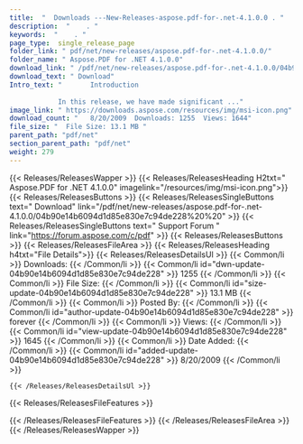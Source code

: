 ```yaml
---
title:  "  Downloads ---New-Releases-aspose.pdf-for-.net-4.1.0.0 . " 
description:  "    . " 
keywords:  "    . " 
page_type:  single_release_page
folder_link: " pdf/net/new-releases/aspose.pdf-for-.net-4.1.0.0/"
folder_name: " Aspose.PDF for .NET 4.1.0.0"
download_link: " /pdf/net/new-releases/aspose.pdf-for-.net-4.1.0.0/04b90e14b6094d1d85e830e7c94de228"
download_text: " Download"
Intro_text: " 		Introduction
        
            In this release, we have made significant ..."
image_link: " https://downloads.aspose.com/resources/img/msi-icon.png"
download_count: "   8/20/2009  Downloads: 1255  Views: 1644"
file_size: "  File Size: 13.1 MB "
parent_path: "pdf/net"
section_parent_path: "pdf/net"
weight: 279 
---
```


{{< Releases/ReleasesWapper >}}
  {{< Releases/ReleasesHeading H2txt=" Aspose.PDF for .NET 4.1.0.0" imagelink="/resources/img/msi-icon.png">}}
  {{< Releases/ReleasesButtons >}}
    {{< Releases/ReleasesSingleButtons text=" Download" link="/pdf/net/new-releases/aspose.pdf-for-.net-4.1.0.0/04b90e14b6094d1d85e830e7c94de228%20%20" >}}
    {{< Releases/ReleasesSingleButtons text=" Support Forum " link="https://forum.aspose.com/c/pdf" >}}
  {{< Releases/ReleasesButtons >}}
  {{< Releases/ReleasesFileArea >}}
    {{< Releases/ReleasesHeading h4txt="File Details">}}
    {{< Releases/ReleasesDetailsUl >}}
            {{< Common/li  >}} Downloads: {{< /Common/li >}} 
      {{< Common/li id="dwn-update-04b90e14b6094d1d85e830e7c94de228" >}} 1255 {{< /Common/li >}} 
      {{< Common/li  >}} File Size: {{< /Common/li >}} 
      {{< Common/li id="size-update-04b90e14b6094d1d85e830e7c94de228" >}} 13.1 MB {{< /Common/li >}} 
      {{< Common/li  >}} Posted By: {{< /Common/li >}} 
      {{< Common/li id="author-update-04b90e14b6094d1d85e830e7c94de228" >}} forever {{< /Common/li >}} 
      {{< Common/li  >}} Views: {{< /Common/li >}} 
      {{< Common/li id="view-update-04b90e14b6094d1d85e830e7c94de228" >}} 1645 {{< /Common/li >}} 
      {{< Common/li  >}} Date Added: {{< /Common/li >}} 
      {{< Common/li id="added-update-04b90e14b6094d1d85e830e7c94de228" >}} 8/20/2009 {{< /Common/li >}} 

    {{< /Releases/ReleasesDetailsUl >}}

  {{< Releases/ReleasesFileFeatures >}}
      
  {{< /Releases/ReleasesFileFeatures >}}
 {{< /Releases/ReleasesFileArea >}}
{{< /Releases/ReleasesWapper >}}


